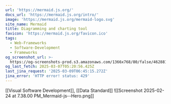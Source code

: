 ```yaml
---
url: 'https://mermaid.js.org/'
docs_url: 'https://mermaid.js.org/intro/'
image: 'https://mermaid.js.org/mermaid-logo.svg'
site_name: Mermaid
title: Diagramming and charting tool
favicon: 'https://mermaid.js.org/favicon.ico'
tags:
  - Web-Frameworks
  - Software-Development
  - Frameworks
og_screenshot_url: >-
  https://og-screenshots-prod.s3.amazonaws.com/1366x768/80/false/4628814d9f274c78228026bea6b3839a5098570f52f2e83d1dd2fb52d51981f6.jpeg
og_last_fetch: 2025-03-07T05:20:56.425Z
last_jina_request: '2025-03-09T06:45:15.272Z'
jina_error: 'HTTP error! status: 429'
---
```

[[Visual Software Development]], [[Data Standard]]
![[Screenshot 2025-02-24 at 7.38.00 PM_Mermaid-js--Hero.png]]
